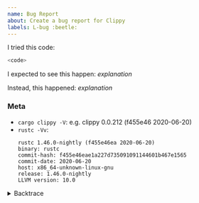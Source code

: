 ```yaml
---
name: Bug Report
about: Create a bug report for Clippy
labels: L-bug :beetle:
---
```

<!--
Thank you for filing a bug report! 🐛 Please provide a short summary of the bug,
along with any information you feel relevant to replicating the bug.
-->

I tried this code:

```rust
<code>
```

I expected to see this happen: *explanation*

Instead, this happened: *explanation*

### Meta

- `cargo clippy -V`: e.g. clippy 0.0.212 (f455e46 2020-06-20)
- `rustc -Vv`:
  ```
  rustc 1.46.0-nightly (f455e46ea 2020-06-20)
  binary: rustc
  commit-hash: f455e46eae1a227d735091091144601b467e1565
  commit-date: 2020-06-20
  host: x86_64-unknown-linux-gnu
  release: 1.46.0-nightly
  LLVM version: 10.0
  ```

<!--
Include a backtrace in the code block by setting `RUST_BACKTRACE=1` in your
environment. E.g. `RUST_BACKTRACE=1 cargo clippy`.
-->
<details><summary>Backtrace</summary>
  <p>
  
  ```
  <backtrace>
  ```
  
  </p>
</details>
